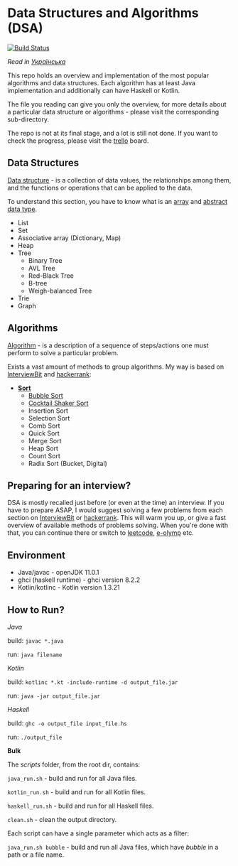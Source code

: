 # Data Structures and Algorithms (DSA) 

[![Build Status](https://travis-ci.org/YaroslavHavrylovych/dsa.svg?branch=development)](https://travis-ci.org/YaroslavHavrylovych/dsa)

*Read in [Українська](README-UK.md)*

This repo holds an overview and implementation of the most popular algorithms and data structures.
Each algorithm has at least Java implementation and additionally can have
Haskell or Kotlin.

The file you reading can give you only the overview, for more details about a particular
data structure or algorithms - please visit the corresponding sub-directory.

The repo is not at its final stage, and a lot is still not done. If you want to check
the progress, please visit the [trello](https://trello.com/b/TWRrtolV/dsa) board.

## Data Structures

[Data structure](https://en.wikipedia.org/wiki/Data_structure) -
 is a collection of data values, the relationships among them, and the functions or operations that can be applied to the data.

To understand this section, you have to know what is an 
[array](https://en.wikipedia.org/wiki/Array) and
[abstract data type](https://en.wikipedia.org/wiki/Abstract_data_type).

* List
* Set
* Associative array (Dictionary, Map)
* Heap
* Tree
   * Binary Tree
   * AVL Tree
   * Red-Black Tree
   * B-tree
   * Weigh-balanced Tree
* Trie
* Graph

## Algorithms

[Algorithm](https://en.wikipedia.org/wiki/Algorithm) -
is a description of a sequence of steps/actions one must perform to solve a particular problem.

Exists a vast amount of methods to group algorithms. My way is based on
[InterviewBit](https://www.interviewbit.com/courses/programming/)
and [hackerrank](https://www.hackerrank.com/dashboard):

* **[Sort](algorithms/sort/)**
  * [Bubble Sort](algorithms/sort/comparison/bubble/)
  * [Cocktail Shaker Sort](algorithms/sort/comparison/cocktail_shaker/)
  * Insertion Sort
  * Selection Sort
  * Comb Sort
  * Quick Sort
  * Merge Sort
  * Heap Sort
  * Count Sort
  * Radix Sort (Bucket, Digital)

## Preparing for an interview?

DSA is mostly recalled just before (or even at the time) an interview.
If you have to prepare ASAP, I would suggest solving a few problems from each section
on [InterviewBit](https://www.interviewbit.com/courses/programming/)
or [hackerrank](https://www.hackerrank.com/dashboard). 
This will warm you up, or give a fast overview of available methods of problems solving.
When you're done with that, you can continue there or switch to [leetcode](https://leetcode.com/), [e-olymp](https://www.e-olymp.com/uk/)
etc.

## Environment

* Java/javac - openJDK 11.0.1
* ghci (haskell runtime) - ghci version 8.2.2
* Kotlin/kotlinc - Kotlin version 1.3.21

## How to Run?

_Java_

build: `javac *.java`

run: `java filename`

_Kotlin_

build: `kotlinc *.kt -include-runtime -d output_file.jar`

run: `java -jar output_file.jar`

_Haskell_

build: `ghc -o output_file input_file.hs`

run: `./output_file`

**Bulk**

The *scripts* folder, from the root dir, contains:

`java_run.sh` - build and run for all Java files. 

`kotlin_run.sh` - build and run for all Kotlin files.

`haskell_run.sh` - build and run for all Haskell files.

`clean.sh` - clean the output directory.

Each script can have a single parameter which acts as a filter:

`java_run.sh bubble` - build and run all Java files, which have 
*bubble* in a path or a file name.
